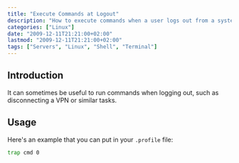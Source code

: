 ```yaml
---
title: "Execute Commands at Logout"
description: "How to execute commands when a user logs out from a system, such as disconnecting a VPN or performing cleanup tasks."
categories: ["Linux"]
date: "2009-12-11T21:21:00+02:00"
lastmod: "2009-12-11T21:21:00+02:00"
tags: ["Servers", "Linux", "Shell", "Terminal"]
---
```


## Introduction

It can sometimes be useful to run commands when logging out, such as disconnecting a VPN or similar tasks.

## Usage

Here's an example that you can put in your `.profile` file:

```bash
trap cmd 0
```
